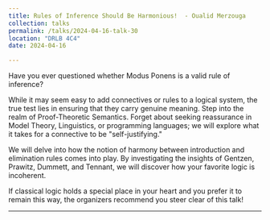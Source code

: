 ```yaml
---
title: Rules of Inference Should Be Harmonious!  - Oualid Merzouga
collection: talks
permalink: /talks/2024-04-16-talk-30
location: "DRLB 4C4"
date: 2024-04-16

---
```


Have you ever questioned whether Modus Ponens is a valid rule of inference?

While it may seem easy to add connectives or rules to a logical system, the true test lies in ensuring that they carry genuine meaning. Step into the realm of Proof-Theoretic Semantics. Forget about seeking reassurance in Model Theory, Linguistics, or programming languages; we will explore what it takes for a connective to be "self-justifying."

We will delve into how the notion of harmony between introduction and elimination rules comes into play. By investigating the insights of Gentzen, Prawitz, Dummett, and Tennant, we will discover how your favorite logic is incoherent.

If classical logic holds a special place in your heart and you prefer it to remain this way, the organizers recommend you steer clear of this talk!

---
